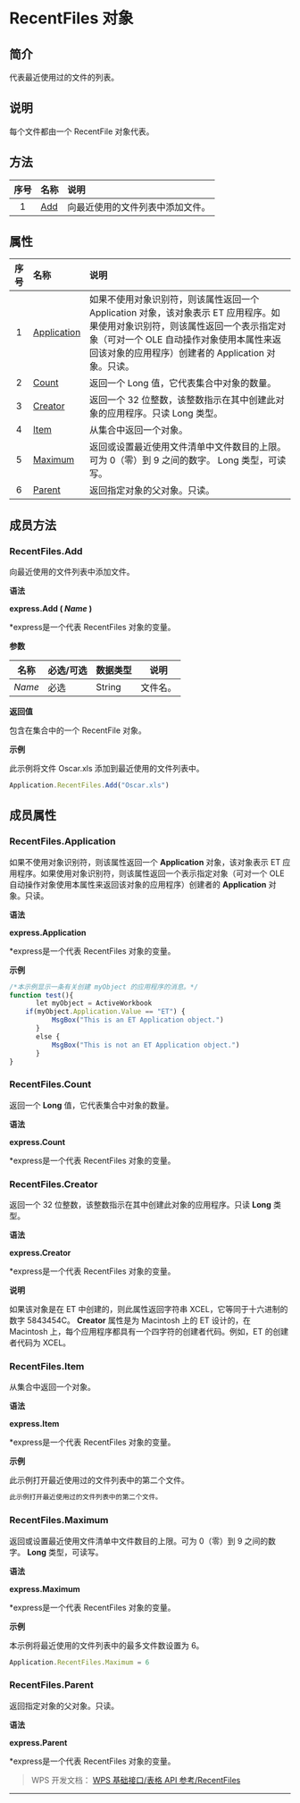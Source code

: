 # RecentFiles 对象

## 简介

代表最近使用过的文件的列表。

## 说明

每个文件都由一个 RecentFile 对象代表。

## 方法

| 序号 | 名称                    | 说明                             |
|:----:|:------------------------|:---------------------------------|
|  1   | [Add](#RecentFiles.Add) | 向最近使用的文件列表中添加文件。 |

## 属性

| 序号 | 名称                                    | 说明                                                                                                                                                                                                                            |
|:----:|:----------------------------------------|:--------------------------------------------------------------------------------------------------------------------------------------------------------------------------------------------------------------------------------|
|  1   | [Application](#RecentFiles.Application) | 如果不使用对象识别符，则该属性返回一个 Application 对象，该对象表示 ET 应用程序。如果使用对象识别符，则该属性返回一个表示指定对象（可对一个 OLE 自动操作对象使用本属性来返回该对象的应用程序）创建者的 Application 对象。只读。 |
|  2   | [Count](#RecentFiles.Count)             | 返回一个 Long 值，它代表集合中对象的数量。                                                                                                                                                                                      |
|  3   | [Creator](#RecentFiles.Creator)         | 返回一个 32 位整数，该整数指示在其中创建此对象的应用程序。只读 Long 类型。                                                                                                                                                      |
|  4   | [Item](#RecentFiles.Item)               | 从集合中返回一个对象。                                                                                                                                                                                                          |
|  5   | [Maximum](#RecentFiles.Maximum)         | 返回或设置最近使用文件清单中文件数目的上限。可为 0（零）到 9 之间的数字。 Long 类型，可读写。                                                                                                                                   |
|  6   | [Parent](#RecentFiles.Parent)           | 返回指定对象的父对象。只读。                                                                                                                                                                                                    |

## 成员方法

### RecentFiles.Add

向最近使用的文件列表中添加文件。

**语法**

**express.Add ( *Name* )**

\*express是一个代表 RecentFiles 对象的变量。

**参数**

| 名称   | 必选/可选 | 数据类型 | 说明     |
|--------|-----------|----------|----------|
| *Name* | 必选      | String   | 文件名。 |

**返回值**

包含在集合中的一个 RecentFile 对象。

**示例**

此示例将文件 Oscar.xls 添加到最近使用的文件列表中。

``` JavaScript
Application.RecentFiles.Add("Oscar.xls")
```

## 成员属性

### RecentFiles.Application

如果不使用对象识别符，则该属性返回一个 **Application** 对象，该对象表示 ET 应用程序。如果使用对象识别符，则该属性返回一个表示指定对象（可对一个 OLE 自动操作对象使用本属性来返回该对象的应用程序）创建者的 **Application** 对象。只读。

**语法**

**express.Application**

\*express是一个代表 RecentFiles 对象的变量。

**示例**

``` JavaScript
/*本示例显示一条有关创建 myObject 的应用程序的消息。*/
function test(){
　　　　let myObject = ActiveWorkbook
    if(myObject.Application.Value == "ET") {
　　　　    MsgBox("This is an ET Application object.")
　　　　}
　　　　else {
　　　　    MsgBox("This is not an ET Application object.")
　　　　}
}
```

### RecentFiles.Count

返回一个 **Long** 值，它代表集合中对象的数量。

**语法**

**express.Count**

\*express是一个代表 RecentFiles 对象的变量。

### RecentFiles.Creator

返回一个 32 位整数，该整数指示在其中创建此对象的应用程序。只读 **Long** 类型。

**语法**

**express.Creator**

\*express是一个代表 RecentFiles 对象的变量。

**说明**

如果该对象是在 ET 中创建的，则此属性返回字符串 XCEL，它等同于十六进制的数字 5843454C。 **Creator** 属性是为 Macintosh 上的 ET 设计的，在 Macintosh 上，每个应用程序都具有一个四字符的创建者代码。例如，ET 的创建者代码为 XCEL。

### RecentFiles.Item

从集合中返回一个对象。

**语法**

**express.Item**

\*express是一个代表 RecentFiles 对象的变量。

**示例**

此示例打开最近使用过的文件列表中的第二个文件。

``` JavaScript
此示例打开最近使用过的文件列表中的第二个文件。
```

### RecentFiles.Maximum

返回或设置最近使用文件清单中文件数目的上限。可为 0（零）到 9 之间的数字。 **Long** 类型，可读写。

**语法**

**express.Maximum**

\*express是一个代表 RecentFiles 对象的变量。

**示例**

本示例将最近使用的文件列表中的最多文件数设置为 6。

``` JavaScript
Application.RecentFiles.Maximum = 6
```

### RecentFiles.Parent

返回指定对象的父对象。只读。

**语法**

**express.Parent**

\*express是一个代表 RecentFiles 对象的变量。

> WPS 开发文档： [WPS 基础接口/表格 API 参考/RecentFiles](https://qn.cache.wpscdn.cn/encs/doc/office_v19/index.htm)

------------------------------------------------------------------------
